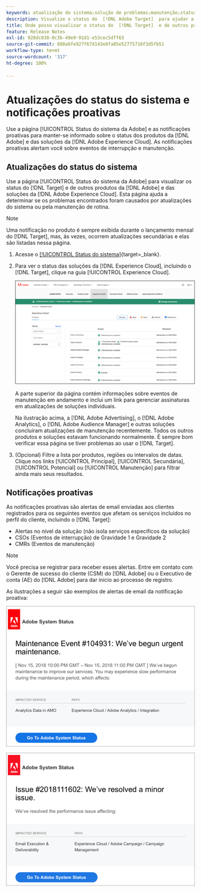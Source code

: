 ```yaml
---
keywords: atualização do sistema;solução de problemas;manutenção;status do sistema;status de atualização
description: Visualize o status do  [!DNL Adobe Target]  para ajudar a determinar se os problemas encontrados foram causados por atualizações do sistema ou pela manutenção de rotina.
title: Onde posso visualizar o status do  [!DNL Target]  e de outros produtos da  [!DNL Adobe] ?
feature: Release Notes
exl-id: 928dc038-0c3b-49e9-91d1-e53cec5dff63
source-git-commit: 880a6fe927f67d143e6fa85e52775716f3d5fb51
workflow-type: tm+mt
source-wordcount: '317'
ht-degree: 100%

---
```


# Atualizações do status do sistema e notificações proativas

Use a página [!UICONTROL Status do sistema da Adobe] e as notificações proativas para manter-se informado sobre o status dos produtos da [!DNL Adobe] e das soluções da [!DNL Adobe Experience Cloud]. As notificações proativas alertam você sobre eventos de interrupção e manutenção.

## Atualizações do status do sistema

Use a página [!UICONTROL Status do sistema da Adobe] para visualizar os status do [!DNL Target] e de outros produtos da [!DNL Adobe] e das soluções da [!DNL Adobe Experience Cloud]. Esta página ajuda a determinar se os problemas encontrados foram causados por atualizações do sistema ou pela manutenção de rotina.

>[!NOTE]
>
>Uma notificação no produto é sempre exibida durante o lançamento mensal do [!DNL Target], mas, às vezes, ocorrem atualizações secundárias e elas são listadas nessa página.

1. Acesse o [[!UICONTROL Status do sistema]](https://status.adobe.com/pt){target=_blank}.

1. Para ver o status das soluções da [!DNL Experience Cloud], incluindo o [!DNL Target], clique na guia [!UICONTROL Experience Cloud].

   ![imagem system_status](assets/system_status.png)

   A parte superior da página contém informações sobre eventos de manutenção em andamento e inclui um link para gerenciar assinaturas em atualizações de soluções individuais.

   Na ilustração acima, a [!DNL Adobe Advertising], o [!DNL Adobe Analytics], o [!DNL Adobe Audience Manager] e outras soluções concluíram atualizações de manutenção recentemente. Todos os outros produtos e soluções estavam funcionando normalmente. É sempre bom verificar essa página se tiver problemas ao usar o [!DNL Target].

1. (Opcional) Filtre a lista por produtos, regiões ou intervalos de datas. Clique nos links [!UICONTROL Principal], [!UICONTROL Secundária], [!UICONTROL Potencial] ou [!UICONTROL Manutenção] para filtrar ainda mais seus resultados.

## Notificações proativas

As notificações proativas são alertas de email enviadas aos clientes registrados para os seguintes eventos que afetam os serviços incluídos no perfil do cliente, incluindo o [!DNL Target]:

* Alertas no nível da solução (não isola serviços específicos da solução)
* CSOs (Eventos de interrupção) de Gravidade 1 e Gravidade 2
* CMRs (Eventos de manutenção)

>[!NOTE]
>
>Você precisa se registrar para receber esses alertas. Entre em contato com o Gerente de sucesso do cliente (CSM) do [!DNL Adobe] ou o Executivo de conta (AE) do [!DNL Adobe] para dar início ao processo de registro.

As ilustrações a seguir são exemplos de alertas de email da notificação proativa:

![Notificação proativa 1](/help/main/r-release-notes/assets/proactive-notification-1.png)

![Notificação proativa 2](/help/main/r-release-notes/assets/proactive-notification-2.png)
